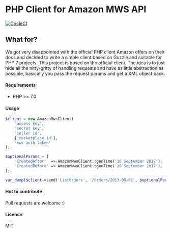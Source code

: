 # PHP Client for Amazon MWS API

[![CircleCI](https://circleci.com/gh/thiagomarini/royal-mail-client.svg?style=svg)](https://circleci.com/gh/thiagomarini/royal-mail-client)

## What for?

We got very disappointed with the official PHP client Amazon offers on their docs and decided to write a simple client based on Guzzle and suitable for PHP 7 projects.
This project is based on the official client.
The idea is to just hide all the nitty-gritty of handling requests and have as little abstraction as possible, basically you pass the request params and get a XML object back.

#### Requirements

* PHP >= 7.0

#### Usage

```php
$client = new AmazonMwsClient(
    'access key',
    'secret key',
    'seller id',
    ['marketplace id'],
    'mws auth token'
);

$optionalParams = [
    'CreatedAfter'  => AmazonMwsClient::genTime('10 September 2017'),
    'CreatedBefore' => AmazonMwsClient::genTime('20 September 2017'),
];

var_dump($client->send('ListOrders', '/Orders/2013-09-01', $optionalParams));
```

#### Hot to contribute

Pull requests are welcome :)

#### License
MIT